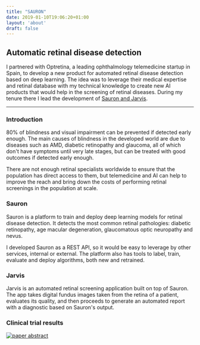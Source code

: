 ```yaml
---
title: "SAURON"
date: 2019-01-10T19:06:20+01:00
layout: 'about'
draft: false
---
```


## Automatic retinal disease detection

I partnered with Optretina, a leading ophthalmology telemedicine startup in Spain, to develop a new product for automated retinal disease detection based on deep learning. The idea was to leverage their medical expertise and retinal database with my technical knowledge to create new AI products that would help in the screening of retinal diseases. During my tenure there I lead the development of [Sauron and Jarvis](https://www.optretina.com/health-corporations/).

---

### Introduction
80% of blindness and visual impairment can be prevented if detected early enough. The main causes of blindness in the developed world are due to diseases such as AMD, diabetic retinopathy and glaucoma, all of which don't have symptoms until very late stages, but can be treated with good outcomes if detected early enough.

There are not enough retinal specialists worldwide to ensure that the population has direct access to them, but telemedicine and AI can help to improve the reach and bring down the costs of performing retinal screenings in the population at scale.

### Sauron
Sauron is a platform to train and deploy deep learning models for retinal disease detection. It detects the most common retinal pathologies: diabetic retinopathy, age macular degeneration, glaucomatous optic neuropathy and nevus.

I developed Sauron as a REST API, so it would be easy to leverage by other services, internal or external. The platform also has tools to label, train, evaluate and deploy algorithms, both new and retrained.

### Jarvis
Jarvis is an automated retinal screening application built on top of Sauron. The app takes digital fundus images taken from the retina of a patient, evaluates its quality, and then proceeds to generate an automated report with a diagnostic based on Sauron's output.

### Clinical trial results
[![paper abstract](/media/project/sauron/paper_abstract.png)](https://link.springer.com/article/10.1007/s00417-022-05653-2)
